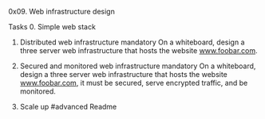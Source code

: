 0x09. Web infrastructure design

Tasks
0. Simple web stack

1. Distributed web infrastructure
mandatory
On a whiteboard, design a three server web infrastructure that hosts the website www.foobar.com.

2. Secured and monitored web infrastructure
mandatory
On a whiteboard, design a three server web infrastructure that hosts the website www.foobar.com, it must be secured, serve encrypted traffic, and be monitored.

3. Scale up
#advanced
Readme


